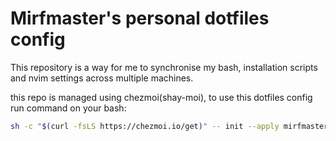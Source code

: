 # Mirfmaster's personal dotfiles config
This repository is a way for me to synchronise my bash, installation scripts and nvim settings across multiple machines.

this repo is managed using chezmoi(shay-moi), to use this dotfiles config run command on your bash:
```bash
sh -c "$(curl -fsLS https://chezmoi.io/get)" -- init --apply mirfmaster
```
